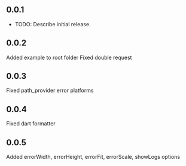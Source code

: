 ## 0.0.1

- TODO: Describe initial release.

## 0.0.2

Added example to root folder
Fixed double request

## 0.0.3

Fixed path_provider error platforms

## 0.0.4

Fixed dart formatter

## 0.0.5

Added errorWidth, errorHeight, errorFit, errorScale, showLogs options
